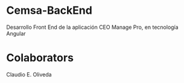 # Cemsa-BackEnd
Desarrollo Front End de la aplicación CEO Manage Pro, en tecnología Angular

# Colaborators
Claudio E. Oliveda
